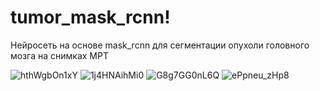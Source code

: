 # tumor_mask_rcnn!


Нейросеть на основе mask_rcnn для сегментации опухоли головного мозга на снимках МРТ

![hthWgbOn1xY](https://user-images.githubusercontent.com/31764930/180606382-de4e90d3-7b94-4ef7-866e-55ed5e16a207.jpg)
![1j4HNAihMi0](https://user-images.githubusercontent.com/31764930/180606384-e7943407-80f7-4c0d-a9c1-938d209f234f.jpg)
![G8g7GG0nL6Q](https://user-images.githubusercontent.com/31764930/180606385-2703e37e-a739-427f-8e2f-01ec73c1ca6e.jpg)
![ePpneu_zHp8](https://user-images.githubusercontent.com/31764930/180606389-82c5c070-9012-4eb2-80e5-5e759e1eef92.jpg)
